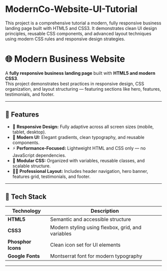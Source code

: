 # ModernCo-Website-UI-Tutorial
This project is a comprehensive tutorial a modern, fully responsive business landing page built with HTML5 and CSS3. It demonstrates clean UI design principles, reusable CSS components, and advanced layout techniques using modern CSS rules and responsive design strategies.

# 🌐 Modern Business Website

A **fully responsive business landing page** built with **HTML5 and modern CSS3**.  
This project demonstrates best practices in responsive design, CSS organization, and layout structuring — featuring sections like hero, features, testimonials, and footer.

---

## 🚀 Features

- 📱 **Responsive Design:** Fully adaptive across all screen sizes (mobile, tablet, desktop).
- 🎨 **Modern UI:** Elegant gradients, clean typography, and reusable components.
- ⚡ **Performance-Focused:** Lightweight HTML and CSS only — no JavaScript dependencies.
- 🧩 **Modular CSS:** Organized with variables, reusable classes, and scalable structure.
- 🦸‍♂️ **Professional Layout:** Includes header navigation, hero banner, features grid, testimonials, and footer.

---

## 🧰 Tech Stack

| Technology | Description |
|-------------|-------------|
| **HTML5** | Semantic and accessible structure |
| **CSS3** | Modern styling using flexbox, grid, and variables |
| **Phosphor Icons** | Clean icon set for UI elements |
| **Google Fonts** | Montserrat font for modern typography |

---



